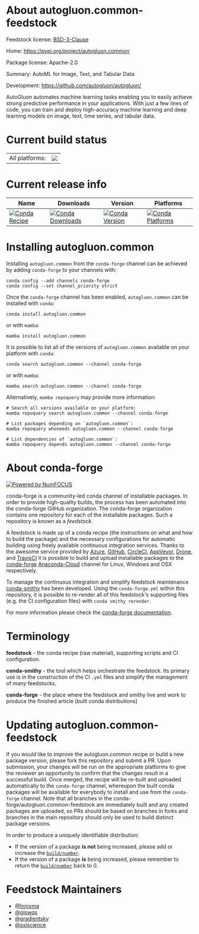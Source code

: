 About autogluon.common-feedstock
================================

Feedstock license: [BSD-3-Clause](https://github.com/conda-forge/autogluon.common-feedstock/blob/main/LICENSE.txt)

Home: https://pypi.org/project/autogluon.common

Package license: Apache-2.0

Summary: AutoML for Image, Text, and Tabular Data

Development: https://github.com/autogluon/autogluon/

AutoGluon automates machine learning tasks enabling you to easily achieve strong
predictive performance in your applications. With just a few lines of code, you
can train and deploy high-accuracy machine learning and deep learning models on
image, text, time series, and tabular data.


Current build status
====================


<table><tr><td>All platforms:</td>
    <td>
      <a href="https://dev.azure.com/conda-forge/feedstock-builds/_build/latest?definitionId=18441&branchName=main">
        <img src="https://dev.azure.com/conda-forge/feedstock-builds/_apis/build/status/autogluon.common-feedstock?branchName=main">
      </a>
    </td>
  </tr>
</table>

Current release info
====================

| Name | Downloads | Version | Platforms |
| --- | --- | --- | --- |
| [![Conda Recipe](https://img.shields.io/badge/recipe-autogluon.common-green.svg)](https://anaconda.org/conda-forge/autogluon.common) | [![Conda Downloads](https://img.shields.io/conda/dn/conda-forge/autogluon.common.svg)](https://anaconda.org/conda-forge/autogluon.common) | [![Conda Version](https://img.shields.io/conda/vn/conda-forge/autogluon.common.svg)](https://anaconda.org/conda-forge/autogluon.common) | [![Conda Platforms](https://img.shields.io/conda/pn/conda-forge/autogluon.common.svg)](https://anaconda.org/conda-forge/autogluon.common) |

Installing autogluon.common
===========================

Installing `autogluon.common` from the `conda-forge` channel can be achieved by adding `conda-forge` to your channels with:

```
conda config --add channels conda-forge
conda config --set channel_priority strict
```

Once the `conda-forge` channel has been enabled, `autogluon.common` can be installed with `conda`:

```
conda install autogluon.common
```

or with `mamba`:

```
mamba install autogluon.common
```

It is possible to list all of the versions of `autogluon.common` available on your platform with `conda`:

```
conda search autogluon.common --channel conda-forge
```

or with `mamba`:

```
mamba search autogluon.common --channel conda-forge
```

Alternatively, `mamba repoquery` may provide more information:

```
# Search all versions available on your platform:
mamba repoquery search autogluon.common --channel conda-forge

# List packages depending on `autogluon.common`:
mamba repoquery whoneeds autogluon.common --channel conda-forge

# List dependencies of `autogluon.common`:
mamba repoquery depends autogluon.common --channel conda-forge
```


About conda-forge
=================

[![Powered by
NumFOCUS](https://img.shields.io/badge/powered%20by-NumFOCUS-orange.svg?style=flat&colorA=E1523D&colorB=007D8A)](https://numfocus.org)

conda-forge is a community-led conda channel of installable packages.
In order to provide high-quality builds, the process has been automated into the
conda-forge GitHub organization. The conda-forge organization contains one repository
for each of the installable packages. Such a repository is known as a *feedstock*.

A feedstock is made up of a conda recipe (the instructions on what and how to build
the package) and the necessary configurations for automatic building using freely
available continuous integration services. Thanks to the awesome service provided by
[Azure](https://azure.microsoft.com/en-us/services/devops/), [GitHub](https://github.com/),
[CircleCI](https://circleci.com/), [AppVeyor](https://www.appveyor.com/),
[Drone](https://cloud.drone.io/welcome), and [TravisCI](https://travis-ci.com/)
it is possible to build and upload installable packages to the
[conda-forge](https://anaconda.org/conda-forge) [Anaconda-Cloud](https://anaconda.org/)
channel for Linux, Windows and OSX respectively.

To manage the continuous integration and simplify feedstock maintenance
[conda-smithy](https://github.com/conda-forge/conda-smithy) has been developed.
Using the ``conda-forge.yml`` within this repository, it is possible to re-render all of
this feedstock's supporting files (e.g. the CI configuration files) with ``conda smithy rerender``.

For more information please check the [conda-forge documentation](https://conda-forge.org/docs/).

Terminology
===========

**feedstock** - the conda recipe (raw material), supporting scripts and CI configuration.

**conda-smithy** - the tool which helps orchestrate the feedstock.
                   Its primary use is in the construction of the CI ``.yml`` files
                   and simplify the management of *many* feedstocks.

**conda-forge** - the place where the feedstock and smithy live and work to
                  produce the finished article (built conda distributions)


Updating autogluon.common-feedstock
===================================

If you would like to improve the autogluon.common recipe or build a new
package version, please fork this repository and submit a PR. Upon submission,
your changes will be run on the appropriate platforms to give the reviewer an
opportunity to confirm that the changes result in a successful build. Once
merged, the recipe will be re-built and uploaded automatically to the
`conda-forge` channel, whereupon the built conda packages will be available for
everybody to install and use from the `conda-forge` channel.
Note that all branches in the conda-forge/autogluon.common-feedstock are
immediately built and any created packages are uploaded, so PRs should be based
on branches in forks and branches in the main repository should only be used to
build distinct package versions.

In order to produce a uniquely identifiable distribution:
 * If the version of a package **is not** being increased, please add or increase
   the [``build/number``](https://docs.conda.io/projects/conda-build/en/latest/resources/define-metadata.html#build-number-and-string).
 * If the version of a package **is** being increased, please remember to return
   the [``build/number``](https://docs.conda.io/projects/conda-build/en/latest/resources/define-metadata.html#build-number-and-string)
   back to 0.

Feedstock Maintainers
=====================

* [@Innixma](https://github.com/Innixma/)
* [@giswqs](https://github.com/giswqs/)
* [@gradientsky](https://github.com/gradientsky/)
* [@sxjscience](https://github.com/sxjscience/)

